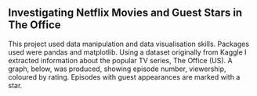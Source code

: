 ##  Investigating Netflix Movies and Guest Stars in The Office

This project used data manipulation and data visualisation skills. Packages used were pandas and matplotlib.
Using a dataset originally from Kaggle I extracted information about the popular TV series, The Office (US). A graph, below, was produced, showing episode number, viewership, coloured by rating. Episodes with guest appearances are marked with a star.

